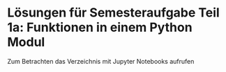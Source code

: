 # Lösungen für  Semesteraufgabe Teil 1a: Funktionen in einem Python Modul

Zum Betrachten das Verzeichnis mit Jupyter Notebooks aufrufen
